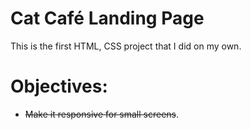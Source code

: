 # Cat Café Landing Page
This is the first HTML, CSS project that I did on my own.
# Objectives:
- ~~Make it responsive for small screens~~. 
